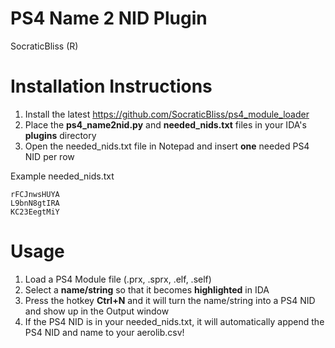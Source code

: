 # PS4 Name 2 NID Plugin

SocraticBliss (R)

# Installation Instructions
1) Install the latest https://github.com/SocraticBliss/ps4_module_loader
2) Place the **ps4_name2nid.py** and **needed_nids.txt** files in your IDA's **plugins** directory
3) Open the needed_nids.txt file in Notepad and insert **one** needed PS4 NID per row

Example needed_nids.txt
```
rFCJnwsHUYA
L9bnN8gtIRA
KC23EegtMiY
```

# Usage
1) Load a PS4 Module file (.prx, .sprx, .elf, .self)
2) Select a **name/string** so that it becomes **highlighted** in IDA
3) Press the hotkey **Ctrl+N** and it will turn the name/string into a PS4 NID and show up in the Output window
4) If the PS4 NID is in your needed_nids.txt, it will automatically append the PS4 NID and name to your aerolib.csv!
